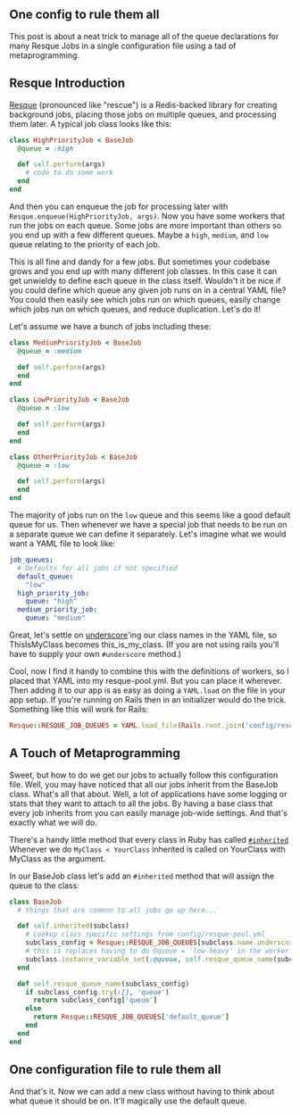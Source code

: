 ## One config to rule them all

This post is about a neat trick to manage all of the queue declarations for many Resque Jobs in a single configuration file using a tad of metaprogramming.

## Resque Introduction

[Resque]( https://github.com/resque/resque/ ) (pronounced like "rescue") is a Redis-backed library for creating background jobs, placing those jobs on multiple queues, and processing them later. A typical job class looks like this:

~~~ ruby
class HighPriorityJob < BaseJob
  @queue = :high

  def self.perform(args)
    # code to do some work
  end
end
~~~

And then you can enqueue the job for processing later with `Resque.enqueue(HighPriorityJob, args)`. Now you have some workers that run the jobs on each queue. Some jobs are more important than others so you end up with a few different queues. Maybe a `high`, `medium`, and `low` queue relating to the priority of each job.

This is all fine and dandy for a few jobs. But sometimes your codebase grows and you end up with many different job classes. In this case it can get unwieldy to define each queue in the class itself. Wouldn't it be nice if you could define which queue any given job runs on in a central YAML file? You could then easily see which jobs run on which queues, easily change which jobs run on which queues, and reduce duplication. Let's do it!

Let's assume we have a bunch of jobs including these:

~~~ ruby
class MediumPriorityJob < BaseJob
  @queue = :medium

  def self.perform(args)
  end
end
~~~

~~~ ruby
class LowPriorityJob < BaseJob
  @queue = :low

  def self.perform(args)
  end
end
~~~

~~~ ruby
class OtherPriorityJob < BaseJob
  @queue = :low

  def self.perform(args)
  end
end
~~~

 The majority of jobs run on the `low` queue and this seems like a good default queue for us. Then whenever we have a special job that needs to be run on a separate queue we can define it separately. Let's imagine what we would want a YAML file to look like:

~~~ yaml
job_queues:
  # Defaults for all jobs if not specified
  default_queue:
    "low"
  high_priority_job:
    queue: "high"
  medium_priority_job:
    queue: "medium"
~~~

Great, let's settle on [underscore](http://api.rubyonrails.org/classes/ActiveSupport/Inflector.html#method-i-underscore)'ing our class names in the YAML file, so ThisIsMyClass becomes this_is_my_class. (If you are not using rails you'll have to supply your own `#underscore` method.)

Cool, now I find it handy to combine this with the definitions of workers, so I placed that YAML into my resque-pool.yml. But you can place it wherever. Then adding it to our app is as easy as doing a `YAML.load` on the file in your app setup. If you're running on Rails then in an initializer would do the trick. Something like this will work for Rails:

~~~ ruby
Resque::RESQUE_JOB_QUEUES = YAML.load_file(Rails.root.join('config/resque-pool.yml'))['job_queues']
~~~

## A Touch of Metaprogramming

Sweet, but how to do we get our jobs to actually follow this configuration file. Well, you may have noticed that all our jobs inherit from the BaseJob class. What's all that about. Well, a lot of applications have some logging or stats that they want to attach to all the jobs. By having a base class that every job inherits from you can easily manage job-wide settings. And that's exactly what we will do.

There's a handy little method that every class in Ruby has called [`#inherited`](http://www.ruby-doc.org/core-2.0/Class.html#method-i-inherited)  Whenever we do `MyClass < YourClass` inherited is called on YourClass with MyClass as the argument.

In our BaseJob class let's add an `#inherited` method that will assign the queue to the class:

~~~ ruby
class BaseJob
  # things that are common to all jobs go up here...

  def self.inherited(subclass)
    # Lookup class specific settings from config/resque-pool.yml
    subclass_config = Resque::RESQUE_JOB_QUEUES[subclass.name.underscore]
    # this is replaces having to do @queue = 'low-heavy' in the worker classes
    subclass.instance_variable_set(:@queue, self.resque_queue_name(subclass_config))
  end

  def self.resque_queue_name(subclass_config)
    if subclass_config.try(:[], 'queue')
      return subclass_config['queue']
    else
      return Resque::RESQUE_JOB_QUEUES['default_queue']
    end
  end
end
~~~

## One configuration file to rule them all

And that's it. Now we can add a new class without having to think about what queue it should be on. It'll magically use the default queue.

